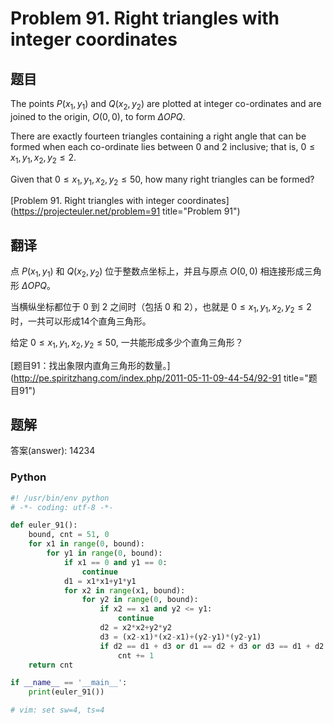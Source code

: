 Problem 91. Right triangles with integer coordinates
========================================

## 题目

The points $P (x_1, y_1)$ and $Q (x_2, y_2)$ are plotted at integer co-ordinates and are joined to the origin, $O(0, 0)$,
to form $\Delta OPQ$.

There are exactly fourteen triangles containing a right angle that can be formed when each co-ordinate lies between $0$
and $2$ inclusive; that is, $0 \le x_1, y_1, x_2, y_2 \le 2$.

Given that $0 \le x_1, y_1, x_2, y_2 \le 50$, how many right triangles can be formed?

[Problem 91. Right triangles with integer coordinates](https://projecteuler.net/problem=91 title="Problem 91")

## 翻译

点 $P (x_1, y_1)$ 和 $Q (x_2, y_2)$ 位于整数点坐标上，并且与原点 $O(0, 0)$ 相连接形成三角形 $\Delta OPQ$。

当横纵坐标都位于 $0$ 到 $2$ 之间时（包括 $0$ 和 $2$），也就是 $0 \le x_1, y_1, x_2, y_2 \le 2$ 时，一共可以形成14个直角三角形。

给定 $0 \le x_1, y_1, x_2, y_2 \le 50$, 一共能形成多少个直角三角形？

[题目91：找出象限内直角三角形的数量。](http://pe.spiritzhang.com/index.php/2011-05-11-09-44-54/92-91 title="题目91")

## 题解

答案(answer): 14234

### Python

~~~python
#! /usr/bin/env python
# -*- coding: utf-8 -*-

def euler_91():
    bound, cnt = 51, 0
    for x1 in range(0, bound):
        for y1 in range(0, bound):
            if x1 == 0 and y1 == 0:
                continue
            d1 = x1*x1+y1*y1
            for x2 in range(x1, bound):
                for y2 in range(0, bound):
                    if x2 == x1 and y2 <= y1:
                        continue
                    d2 = x2*x2+y2*y2
                    d3 = (x2-x1)*(x2-x1)+(y2-y1)*(y2-y1)
                    if d2 == d1 + d3 or d1 == d2 + d3 or d3 == d1 + d2:
                        cnt += 1
    return cnt

if __name__ == '__main__':
    print(euler_91())

# vim: set sw=4, ts=4
~~~

